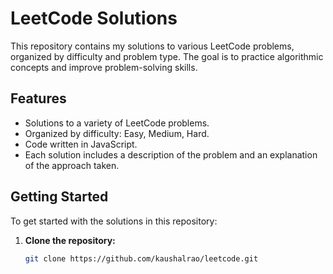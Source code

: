 # LeetCode Solutions

This repository contains my solutions to various LeetCode problems, organized by difficulty and problem type. The goal is to practice algorithmic concepts and improve problem-solving skills.

## Features

- Solutions to a variety of LeetCode problems.
- Organized by difficulty: Easy, Medium, Hard.
- Code written in JavaScript.
- Each solution includes a description of the problem and an explanation of the approach taken.

## Getting Started

To get started with the solutions in this repository:

1. **Clone the repository:**

   ```bash
   git clone https://github.com/kaushalrao/leetcode.git
